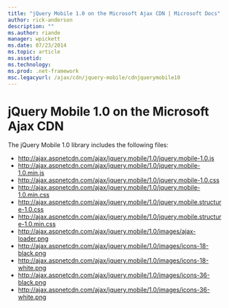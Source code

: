 ```yaml
---
title: "jQuery Mobile 1.0 on the Microsoft Ajax CDN | Microsoft Docs"
author: rick-anderson
description: ""
ms.author: riande
manager: wpickett
ms.date: 07/23/2014
ms.topic: article
ms.assetid: 
ms.technology: 
ms.prod: .net-framework
msc.legacyurl: /ajax/cdn/jquery-mobile/cdnjquerymobile10
---
```

jQuery Mobile 1.0 on the Microsoft Ajax CDN
====================
The jQuery Mobile 1.0 library includes the following files:

- http://ajax.aspnetcdn.com/ajax/jquery.mobile/1.0/jquery.mobile-1.0.js
- http://ajax.aspnetcdn.com/ajax/jquery.mobile/1.0/jquery.mobile-1.0.min.js
- http://ajax.aspnetcdn.com/ajax/jquery.mobile/1.0/jquery.mobile-1.0.css
- http://ajax.aspnetcdn.com/ajax/jquery.mobile/1.0/jquery.mobile-1.0.min.css
- http://ajax.aspnetcdn.com/ajax/jquery.mobile/1.0/jquery.mobile.structure-1.0.css
- http://ajax.aspnetcdn.com/ajax/jquery.mobile/1.0/jquery.mobile.structure-1.0.min.css
- http://ajax.aspnetcdn.com/ajax/jquery.mobile/1.0/images/ajax-loader.png
- http://ajax.aspnetcdn.com/ajax/jquery.mobile/1.0/images/icons-18-black.png
- http://ajax.aspnetcdn.com/ajax/jquery.mobile/1.0/images/icons-18-white.png
- http://ajax.aspnetcdn.com/ajax/jquery.mobile/1.0/images/icons-36-black.png
- http://ajax.aspnetcdn.com/ajax/jquery.mobile/1.0/images/icons-36-white.png